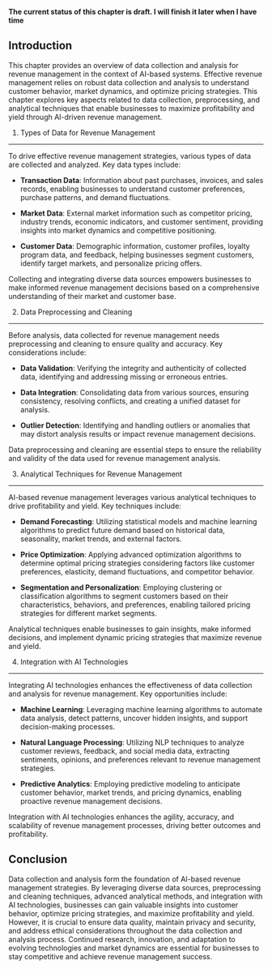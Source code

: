 **The current status of this chapter is draft. I will finish it later when I have time**

Introduction
------------

This chapter provides an overview of data collection and analysis for revenue management in the context of AI-based systems. Effective revenue management relies on robust data collection and analysis to understand customer behavior, market dynamics, and optimize pricing strategies. This chapter explores key aspects related to data collection, preprocessing, and analytical techniques that enable businesses to maximize profitability and yield through AI-driven revenue management.

1. Types of Data for Revenue Management
---------------------------------------

To drive effective revenue management strategies, various types of data are collected and analyzed. Key data types include:

* **Transaction Data**: Information about past purchases, invoices, and sales records, enabling businesses to understand customer preferences, purchase patterns, and demand fluctuations.

* **Market Data**: External market information such as competitor pricing, industry trends, economic indicators, and customer sentiment, providing insights into market dynamics and competitive positioning.

* **Customer Data**: Demographic information, customer profiles, loyalty program data, and feedback, helping businesses segment customers, identify target markets, and personalize pricing offers.

Collecting and integrating diverse data sources empowers businesses to make informed revenue management decisions based on a comprehensive understanding of their market and customer base.

2. Data Preprocessing and Cleaning
----------------------------------

Before analysis, data collected for revenue management needs preprocessing and cleaning to ensure quality and accuracy. Key considerations include:

* **Data Validation**: Verifying the integrity and authenticity of collected data, identifying and addressing missing or erroneous entries.

* **Data Integration**: Consolidating data from various sources, ensuring consistency, resolving conflicts, and creating a unified dataset for analysis.

* **Outlier Detection**: Identifying and handling outliers or anomalies that may distort analysis results or impact revenue management decisions.

Data preprocessing and cleaning are essential steps to ensure the reliability and validity of the data used for revenue management analysis.

3. Analytical Techniques for Revenue Management
-----------------------------------------------

AI-based revenue management leverages various analytical techniques to drive profitability and yield. Key techniques include:

* **Demand Forecasting**: Utilizing statistical models and machine learning algorithms to predict future demand based on historical data, seasonality, market trends, and external factors.

* **Price Optimization**: Applying advanced optimization algorithms to determine optimal pricing strategies considering factors like customer preferences, elasticity, demand fluctuations, and competitor behavior.

* **Segmentation and Personalization**: Employing clustering or classification algorithms to segment customers based on their characteristics, behaviors, and preferences, enabling tailored pricing strategies for different market segments.

Analytical techniques enable businesses to gain insights, make informed decisions, and implement dynamic pricing strategies that maximize revenue and yield.

4. Integration with AI Technologies
-----------------------------------

Integrating AI technologies enhances the effectiveness of data collection and analysis for revenue management. Key opportunities include:

* **Machine Learning**: Leveraging machine learning algorithms to automate data analysis, detect patterns, uncover hidden insights, and support decision-making processes.

* **Natural Language Processing**: Utilizing NLP techniques to analyze customer reviews, feedback, and social media data, extracting sentiments, opinions, and preferences relevant to revenue management strategies.

* **Predictive Analytics**: Employing predictive modeling to anticipate customer behavior, market trends, and pricing dynamics, enabling proactive revenue management decisions.

Integration with AI technologies enhances the agility, accuracy, and scalability of revenue management processes, driving better outcomes and profitability.

Conclusion
----------

Data collection and analysis form the foundation of AI-based revenue management strategies. By leveraging diverse data sources, preprocessing and cleaning techniques, advanced analytical methods, and integration with AI technologies, businesses can gain valuable insights into customer behavior, optimize pricing strategies, and maximize profitability and yield. However, it is crucial to ensure data quality, maintain privacy and security, and address ethical considerations throughout the data collection and analysis process. Continued research, innovation, and adaptation to evolving technologies and market dynamics are essential for businesses to stay competitive and achieve revenue management success.
